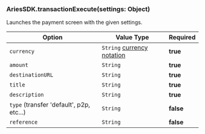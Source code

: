 
### AriesSDK.transactionExecute(settings: Object)

Launches the payment screen with the given settings.

| Option |  Value Type | Required |
| --- | --- | --- |
| `currency` | `String` [currency notation](https://en.wikipedia.org/wiki/ISO_4217) | **true** |
| `amount` | `String` | **true** |
| `destinationURL` | `String` | **true** |
| `title` | `String` | **true** |
| `description` | `String` | **true** |
| `type` (transfer 'default', p2p, etc...) | `String` | **false** |
| `reference` | `String` | **false** |
